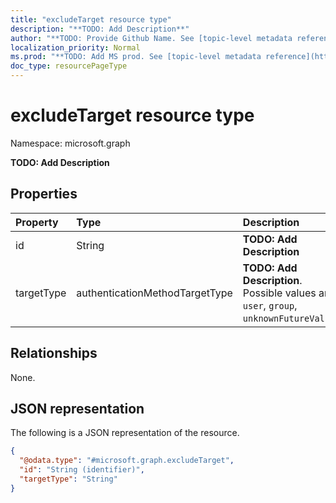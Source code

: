 ```yaml
---
title: "excludeTarget resource type"
description: "**TODO: Add Description**"
author: "**TODO: Provide Github Name. See [topic-level metadata reference](https://msgo.azurewebsites.net/add/document/guidelines/metadata.html#topic-level-metadata)**"
localization_priority: Normal
ms.prod: "**TODO: Add MS prod. See [topic-level metadata reference](https://msgo.azurewebsites.net/add/document/guidelines/metadata.html#topic-level-metadata)**"
doc_type: resourcePageType
---
```


# excludeTarget resource type

Namespace: microsoft.graph



**TODO: Add Description**

## Properties
|Property|Type|Description|
|:---|:---|:---|
|id|String|**TODO: Add Description**|
|targetType|authenticationMethodTargetType|**TODO: Add Description**. Possible values are: `user`, `group`, `unknownFutureValue`.|

## Relationships
None.

## JSON representation
The following is a JSON representation of the resource.
<!-- {
  "blockType": "resource",
  "@odata.type": "microsoft.graph.excludeTarget"
}
-->
``` json
{
  "@odata.type": "#microsoft.graph.excludeTarget",
  "id": "String (identifier)",
  "targetType": "String"
}
```

